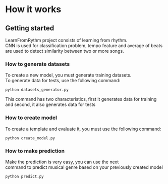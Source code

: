 # How it works

## Getting started
LearnFromRythm project consists of learning from rhythm.  <br/> CNN is used for classification problem, 
tempo feature and average of beats  are used to detect similarity between two or more songs. 

### How to generate datasets
To create a new model, you must generate training datasets. <br/> 
To generate data for tests, use the following command:

```
python datasets_generator.py
```
This command has two characteristics, first it generates data for training <br/> and 
second, it also generates data for tests

### How to create model
To create a template and evaluate it, you must use the following command:

```
python create_model.py
```

### How to make prediction
Make the prediction is very easy, you can use the next<br/> 
command to predict musical genre based on your previously created model

```
python predict.py
```

